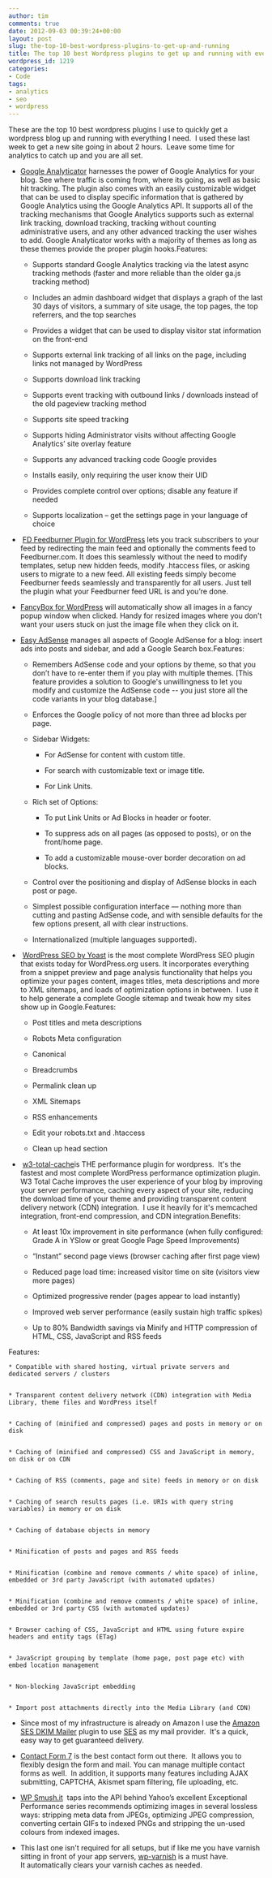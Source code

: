 ```yaml
---
author: tim
comments: true
date: 2012-09-03 00:39:24+00:00
layout: post
slug: the-top-10-best-wordpress-plugins-to-get-up-and-running
title: The top 10 best Wordpress plugins to get up and running with everything you need.
wordpress_id: 1219
categories:
- Code
tags:
- analytics
- seo
- wordpress
---
```


These are the top 10 best wordpress plugins I use to quickly get a wordpress blog up and running with everything I need.  I used these last week to get a new site going in about 2 hours.  Leave some time for analytics to catch up and you are all set.



	
  * [Google Analyticator](http://ronaldheft.com/code/analyticator/) harnesses the power of Google Analytics for your blog. See where traffic is coming from, where its going, as well as basic hit tracking. The plugin also comes with an easily customizable widget that can be used to display specific information that is gathered by Google Analytics using the Google Analytics API. It supports all of the tracking mechanisms that Google Analytics supports such as external link tracking, download tracking, tracking without counting administrative users, and any other advanced tracking the user wishes to add. Google Analyticator works with a majority of themes as long as these themes provide the proper plugin hooks.Features:

	
    * Supports standard Google Analytics tracking via the latest async tracking methods (faster and more reliable than the older ga.js tracking method)

	
    * Includes an admin dashboard widget that displays a graph of the last 30 days of visitors, a summary of site usage, the top pages, the top referrers, and the top searches

	
    * Provides a widget that can be used to display visitor stat information on the front-end

	
    * Supports external link tracking of all links on the page, including links not managed by WordPress

	
    * Supports download link tracking

	
    * Supports event tracking with outbound links / downloads instead of the old pageview tracking method

	
    * Supports site speed tracking

	
    * Supports hiding Administrator visits without affecting Google Analytics’ site overlay feature

	
    * Supports any advanced tracking code Google provides

	
    * Installs easily, only requiring the user know their UID

	
    * Provides complete control over options; disable any feature if needed

	
    * Supports localization – get the settings page in your language of choice




	
  *  [FD Feedburner Plugin for WordPress](http://flagrantdisregard.com/feedburner/) lets you track subscribers to your feed by redirecting the main feed and optionally the comments feed to Feedburner.com. It does this seamlessly without the need to modify templates, setup new hidden feeds, modify .htaccess files, or asking users to migrate to a new feed. All existing feeds simply become Feedburner feeds seamlessly and transparently for all users. Just tell the plugin what your Feedburner feed URL is and you’re done.

	
  * [FancyBox for WordPress](http://plugins.josepardilla.com/fancybox-for-wordpress/) will automatically show all images in a fancy popup window when clicked. Handy for resized images where you don't want your users stuck on just the image file when they click on it.

	
  * [Easy AdSense](http://www.thulasidas.com/plugins/easy-adsense) manages all aspects of Google AdSense for a blog: insert ads into posts and sidebar, and add a Google Search box.Features:

	
    * Remembers AdSense code and your options by theme, so that you don’t have to re-enter them if you play with multiple themes. [This feature provides a solution to Google's unwillingness to let you modify and customize the AdSense code -- you just store all the code variants in your blog database.]

	
    * Enforces the Google policy of not more than three ad blocks per page.

	
    * Sidebar Widgets:

	
      * For AdSense for content with custom title.

	
      * For search with customizable text or image title.

	
      * For Link Units.




	
    * Rich set of Options:

	
      * To put Link Units or Ad Blocks in header or footer.

	
      * To suppress ads on all pages (as opposed to posts), or on the front/home page.

	
      * To add a customizable mouse-over border decoration on ad blocks.




	
    * Control over the positioning and display of AdSense blocks in each post or page.

	
    * Simplest possible configuration interface — nothing more than cutting and pasting AdSense code, and with sensible defaults for the few options present, all with clear instructions.

	
    * Internationalized (multiple languages supported).




	
  *  [WordPress SEO by Yoast](http://yoast.com/wordpress/seo/) is the most complete WordPress SEO plugin that exists today for WordPress.org users. It incorporates everything from a snippet preview and page analysis functionality that helps you optimize your pages content, images titles, meta descriptions and more to XML sitemaps, and loads of optimization options in between.  I use it to help generate a complete Google sitemap and tweak how my sites show up in Google.Features:

	
    * Post titles and meta descriptions

	
    * Robots Meta configuration

	
    * Canonical

	
    * Breadcrumbs

	
    * Permalink clean up

	
    * XML Sitemaps

	
    * RSS enhancements

	
    * Edit your robots.txt and .htaccess

	
    * Clean up head section




	
  *  [w3-total-cache](http://www.w3-edge.com/wordpress-plugins/w3-total-cache/)is THE performance plugin for wordpress.  It's the fastest and most complete WordPress performance optimization plugin. W3 Total Cache improves the user experience of your blog by improving your server performance, caching every aspect of your site, reducing the download time of your theme and providing transparent content delivery network (CDN) integration.  I use it heavily for it's memcached integration, front-end compression, and CDN integration.Benefits:

	
    * At least 10x improvement in site performance (when fully configured: Grade A in YSlow or great Google Page Speed Improvements)

	
    * “Instant” second page views (browser caching after first page view)

	
    * Reduced page load time: increased visitor time on site (visitors view more pages)

	
    * Optimized progressive render (pages appear to load instantly)

	
    * Improved web server performance (easily sustain high traffic spikes)

	
    * Up to 80% Bandwidth savings via Minify and HTTP compression of HTML, CSS, JavaScript and RSS feeds


Features:

	
    * Compatible with shared hosting, virtual private servers and dedicated servers / clusters

	
    * Transparent content delivery network (CDN) integration with Media Library, theme files and WordPress itself

	
    * Caching of (minified and compressed) pages and posts in memory or on disk

	
    * Caching of (minified and compressed) CSS and JavaScript in memory, on disk or on CDN

	
    * Caching of RSS (comments, page and site) feeds in memory or on disk

	
    * Caching of search results pages (i.e. URIs with query string variables) in memory or on disk

	
    * Caching of database objects in memory

	
    * Minification of posts and pages and RSS feeds

	
    * Minification (combine and remove comments / white space) of inline, embedded or 3rd party JavaScript (with automated updates)

	
    * Minification (combine and remove comments / white space) of inline, embedded or 3rd party CSS (with automated updates)

	
    * Browser caching of CSS, JavaScript and HTML using future expire headers and entity tags (ETag)

	
    * JavaScript grouping by template (home page, post page etc) with embed location management

	
    * Non-blocking JavaScript embedding

	
    * Import post attachments directly into the Media Library (and CDN)




	
  * Since most of my infrastructure is already on Amazon I use the [Amazon SES DKIM Mailer](http://wordpress.org/extend/plugins/amazon-ses-and-dkim-mailer/) plugin to use [SES](http://aws.amazon.com/ses/) as my mail provider.  It's a quick, easy way to get guaranteed delivery.

	
  * [Contact Form 7](http://contactform7.com/) is the best contact form out there.  It allows you to flexibly design the form and mail. You can manage multiple contact forms as well.  In addition, it supports many features including AJAX submitting, CAPTCHA, Akismet spam filtering, file uploading, etc.

	
  * [WP Smush.it](http://dialect.ca/code/wp-smushit/)  taps into the API behind Yahoo’s excellent Exceptional Performance series recommends optimizing images in several lossless ways: stripping meta data from JPEGs, optimizing JPEG compression, converting certain GIFs to indexed PNGs and stripping the un-used colours from indexed images.

	
  * This last one isn't required for all setups, but if like me you have varnish sitting in front of your app servers, [wp-varnish](https://github.com/pkhamre/wp-varnish ) is a must have. It automatically clears your varnish caches as needed.


